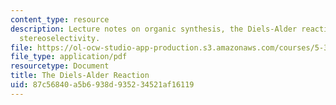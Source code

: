 ```yaml
---
content_type: resource
description: Lecture notes on organic synthesis, the Diels-Alder reaction, and intrinsic
  stereoselectivity.
file: https://ol-ocw-studio-app-production.s3.amazonaws.com/courses/5-37-introduction-to-organic-synthesis-laboratory-spring-2009/87c56840a5b6938d935234521af16119_MIT5_37s09_lec01_Mod7.pdf
file_type: application/pdf
resourcetype: Document
title: The Diels-Alder Reaction
uid: 87c56840-a5b6-938d-9352-34521af16119
---
```

